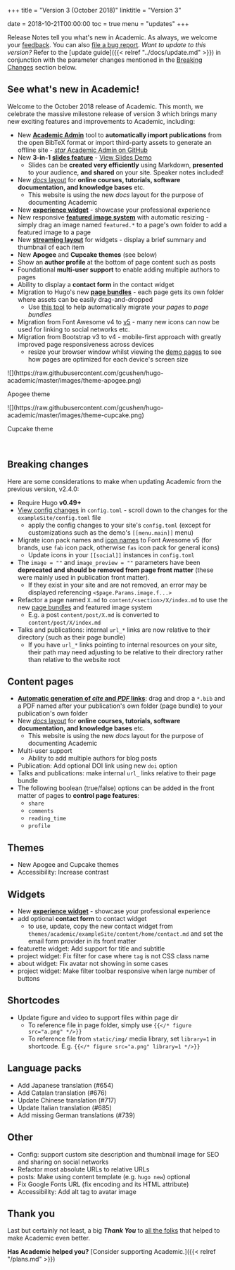 +++
title = "Version 3 (October 2018)"
linktitle = "Version 3"

date = 2018-10-21T00:00:00
toc = true
menu = "updates"
+++

Release Notes tell you what's new in Academic. As always, we welcome your [feedback](https://github.com/gcushen/hugo-academic/issues). You can also [file a bug report](https://github.com/gcushen/hugo-academic/issues). *Want to update to this version?* Refer to the [update guide]({{< relref "../docs/update.md" >}}) in conjunction with the parameter changes mentioned in the [Breaking Changes](#breaking-changes) section below.

## See what's new in Academic!

Welcome to the October 2018 release of Academic. This month, we celebrate the massive milestone release of version 3 which brings many new exciting features and improvements to Academic, including:

- New [**Academic Admin**](https://sourcethemes.com/academic/docs/managing-content/#create-a-publication) tool to **automatically import publications** from the open BibTeX format or import third-party assets to generate an offline site - [*star* Academic Admin on GitHub](https://github.com/sourcethemes/academic-admin)
- New **3-in-1 [slides feature](https://sourcethemes.com/academic/docs/managing-content/#create-slides)** - [View Slides Demo](https://themes.gohugo.io//theme/academic/slides/example-slides#/)
  - Slides can be **created very efficiently** using Markdown, **presented** to your audience, **and shared** on your site. Speaker notes included!
- New [*docs* layout](https://sourcethemes.com/academic/docs/managing-content/#create-a-course-or-documentation) for **online courses, tutorials, software documentation, and knowledge bases** etc.
  - This website is using the new *docs* layout for the purpose of documenting Academic
- New **[experience widget](https://academic-demo.netlify.app/#experience)** - showcase your professional experience
- New responsive **[featured image system](https://sourcethemes.com/academic/docs/managing-content/#featured-image)** with automatic resizing - simply drag an image named `featured.*` to a page's own folder to add a featured image to a page
- New **[streaming layout](https://themes.gohugo.io//theme/academic/#talks)** for widgets - display a brief summary and thumbnail of each item
- New **Apogee** and **Cupcake themes** (see below)
- Show an **author profile** at the bottom of page content such as posts
- Foundational **multi-user support** to enable adding multiple authors to pages
- Ability to display a **contact form** in the contact widget
- Migration to Hugo's new [**page bundles**](https://gohugo.io/content-management/page-bundles/) - each page gets its own folder where assets can be easily drag-and-dropped
  - Use [this tool](https://github.com/sourcethemes/academic-scripts) to help automatically migrate your *pages* to *page bundles*
- Migration from Font Awesome v4 to [v5](https://fontawesome.com/icons?d=gallery) - many new icons can now be used for linking to social networks etc.
- Migration from Bootstrap v3 to v4 - mobile-first approach with greatly improved page responsiveness across devices
  - resize your browser window whilst viewing the [demo pages](https://academic-demo.netlify.app/) to see how pages are optimized for each device's screen size

<div class="row">
  <div class="col-md-3">
    ![](https://raw.githubusercontent.com/gcushen/hugo-academic/master/images/theme-apogee.png)
    <p>Apogee theme</p>
  </div>
    <div class="col-md-3">
    ![](https://raw.githubusercontent.com/gcushen/hugo-academic/master/images/theme-cupcake.png)
     <p>Cupcake theme</p>
  </div>
</div>
<br>

## Breaking changes

Here are some considerations to make when updating Academic from the previous version, v2.4.0:

- Require Hugo **v0.49+**
- [View config changes](https://github.com/gcushen/hugo-academic/compare/v2.4.0...v3.0.0#files_bucket) in `config.toml` - scroll down to the changes for the `exampleSite/config.toml` file
  - apply the config changes to your site's `config.toml` (except for customizations such as the demo's `[[menu.main]]` menu)
- Migrate icon pack names and [icon names](https://fontawesome.com/icons?d=gallery) to Font Awesome v5 (for brands, use `fab` icon pack, otherwise `fas` icon pack for general icons)
  - Update icons in your `[[social]]` instances in `config.toml`
- The `image = ""` and `image_preview = ""` parameters have been **deprecated and should be removed from page front matter** (these were mainly used in publication front matter).
  - If they exist in your site and are not removed, an error may be displayed referencing `<$page.Params.image.f...>`
- Refactor a page named `X.md` to `content/<section>/X/index.md` to use the new [page bundles](https://gohugo.io/content-management/page-bundles/) and featured image system
  - E.g. a post `content/post/X.md` is converted to `content/post/X/index.md`
- Talks and publications: internal `url_*` links are now relative to their directory (such as their page bundle)
  - If you have `url_*` links pointing to internal resources on your site, their path may need adjusting to be relative to their directory rather than relative to the website root
  
## Content pages

- **[Automatic generation of _cite_ and _PDF_ links](https://sourcethemes.com/academic/docs/managing-content/#manually)**: drag and drop a `*.bib` and a PDF named after your publication's own folder (page bundle) to your publication's own folder
- New [*docs* layout](https://sourcethemes.com/academic/docs/managing-content/#create-a-course-or-documentation) for **online courses, tutorials, software documentation, and knowledge bases** etc.
  - This website is using the new *docs* layout for the purpose of documenting Academic
- Multi-user support
  - Ability to add multiple authors for blog posts  
- Publication: Add optional DOI link using new `doi` option
- Talks and publications: make internal `url_` links relative to their page bundle 
- The following boolean (true/false) options can be added in the front matter of pages to **control page features**:
  - `share`
  - `comments`
  - `reading_time`
  - `profile`

## Themes

- New Apogee and Cupcake themes 
- Accessibility: Increase contrast

## Widgets

- New **[experience widget](https://academic-demo.netlify.app/#experience)** - showcase your professional experience
- add optional **contact form** to contact widget
  - to use, update, copy the new contact widget from `themes/academic/exampleSite/content/home/contact.md` and set the email form provider in its front matter
- featurette widget: Add support for title and subtitle 
- project widget: Fix filter for case where `tag` is not CSS class name 
- about widget: Fix avatar not showing in some cases 
- project widget: Make filter toolbar responsive when large number of buttons

## Shortcodes

- Update figure and video to support files within page dir
  - To reference file in page folder, simply use `{{</* figure src="a.png" */>}}`
  - To reference file from `static/img/` media library, set `library=1` in shortcode. E.g. `{{</* figure src="a.png" library=1 */>}}`
  
## Language packs

- Add Japanese translation (#654) 
- Add Catalan translation (#676) 
- Update Chinese translation (#717) 
- Update Italian translation (#685) 
- Add missing German translations (#739) 

## Other

- Config: support custom site description and thumbnail image for SEO and sharing on social networks
- Refactor most absolute URLs to relative URLs 
- posts: Make using content template (e.g. `hugo new`) optional 
- Fix Google Fonts URL (fix encoding and its HTML attribute)
- Accessibility: Add alt tag to avatar image 

## Thank you

Last but certainly not least, a big **_Thank You_** to [all the folks](https://github.com/gcushen/hugo-academic/graphs/contributors) that helped to make Academic even better.

**Has Academic helped you?** [Consider supporting Academic.]({{< relref "/plans.md" >}})
